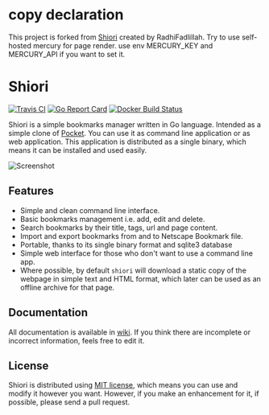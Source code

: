 # copy declaration

This project is forked from [Shiori](https://github.com/RadhiFadlillah/shiori) created by RadhiFadlillah.
Try to use self-hosted mercury for page render.
use env MERCURY_KEY and MERCURY_API if you want to set it.

# Shiori

[![Travis CI](https://travis-ci.org/xpgo/shiori.svg?branch=master)](https://travis-ci.org/xpgo/shiori)
[![Go Report Card](https://goreportcard.com/badge/github.com/xpgo/shiori)](https://goreportcard.com/report/github.com/xpgo/shiori)
[![Docker Build Status](https://img.shields.io/docker/build/xpgo/shiori.svg)](https://hub.docker.com/r/xpgo/shiori/)

Shiori is a simple bookmarks manager written in Go language. Intended as a simple clone of [Pocket](https://getpocket.com//). You can use it as command line application or as web application. This application is distributed as a single binary, which means it can be installed and used easily.

![Screenshot](https://raw.githubusercontent.com/xpgo/shiori/master/screenshot/pc-grid.png)

## Features

- Simple and clean command line interface.
- Basic bookmarks management i.e. add, edit and delete.
- Search bookmarks by their title, tags, url and page content.
- Import and export bookmarks from and to Netscape Bookmark file.
- Portable, thanks to its single binary format and sqlite3 database
- Simple web interface for those who don't want to use a command line app.
- Where possible, by default `shiori` will download a static copy of the webpage in simple text and HTML format, which later can be used as an offline archive for that page.

## Documentation

All documentation is available in [wiki](https://github.com/xpgo/shiori/wiki). If you think there are incomplete or incorrect information, feels free to edit it.

## License

Shiori is distributed using [MIT license](https://choosealicense.com/licenses/mit/), which means you can use and modify it however you want. However, if you make an enhancement for it, if possible, please send a pull request.
